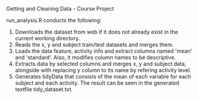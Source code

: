 Getting and Cleaning Data - Course Project

run_analysis.R conducts the following:
1. Downloads the dataset from web if it does not already exist in the current working directory.
2. Reads the x, y and subject train/test datasets and merges them.
3. Loads the data feature, activity info and extract columns named 'mean' and 'standard'. Also,
it modifies column names to be descriptive.
4. Extracts data by selected columns and merges x, y and subject data, alongside with replacing
y column to its name by refering activity level.
5. Generates tidyData that consists of the mean of each variable for each subject and each activity. The result can be seen in the generated textfile tidy_dataset.txt.
